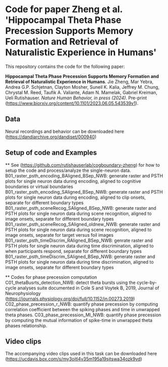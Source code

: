 # Code for paper Zheng et al. 'Hippocampal Theta Phase Precession Supports Memory Formation and Retrieval of Naturalistic Experience in Humans'

This repository contains the code for the following paper:

**Hippocampal Theta Phase Precession Supports Memory Formation and Retrieval of Naturalistic Experience in Humans**. Jie Zheng, Mar Yebra, Andrea G.P. Schjetnan, Clayton Mosher, Suneil K. Kalia, Jeffrey M. Chung, Chrystal M. Reed, Taufik A. Valiante, Adam N. Mamelak, Gabriel Kreiman, Ueli Rutishauser. *Nature Human Behavior, in press (2024)*. Pre-print (https://www.biorxiv.org/content/10.1101/2023.06.05.543539v1).

## Data
Neural recordings and behavior can be downloaded here (https://dandiarchive.org/dandiset/000940)

## Setup of code and Examples
** See (https://github.com/rutishauserlab/cogboundary-zheng) for how to setup the code and process/analyze the single-neuron data. 
B01_raster_psth_encoding_BAligned_BSep_NWB: generate raster and PSTH plots for single neuron data during encoding, aligned to cognitive boundaries or virtual boundaries
B01_raster_psth_encoding_SAligned_BSep_NWB: generate raster and PSTH plots for single neuron data during encoding, aligned to clip onsets, separate for different boundary types
B01_raster_psth_sceneRecog_SAligned_BSep_NWB: generate raster and PSTH plots for single neuron data during scene recognition, aligned to image onsets, separate for different boundary types
B01_raster_psth_sceneRecog_SAligned_oldnew_NWB: generate raster and PSTH plots for single neuron data during scene recognition, aligned to image onsets, separate for target versus foil images 
B01_raster_psth_timeDiscrim_RAligned_BSep_NWB: genrate raster and PSTH plots for single neuron data during time discrimination, aligned to when participants respond, separate for different boundary types
B01_raster_psth_timeDiscrim_SAligned_BSep_NWB: generate raster and PSTH plots for single neuron data during time discrimination, aligned to image onsets, separate for different boundary types

** Codes for phase precession computation
C01_thetaBusrts_detection_NWB: detect theta bursts using the cycle-by-cycle analyses suite documented in Cole S and Voytek B, 2019, Journal of Neurophysiology (https://journals.physiology.org/doi/full/10.1152/jn.00273.2019)
C02_phase_precession_r_NWB: quantify phase precession by computing correlation coefficient between the spiking phases and time in unwrapped theta phases.
C03_phase_precession_MI_NWB: quantify phase precession by computing the mutual information of spike-time in unwrapped theta phases relationship. 

## Video clips
The accompanying video clips used in this task can be downloaded here (https://ucdavis.box.com/s/my3oitl4v35m195a19sjtswa34ozk9vd)

